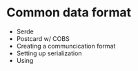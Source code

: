 # Common data format


- Serde
- Postcard w/ COBS
- Creating a communcication format
- Setting up serialization
- Using 

<!-- Goal: define a simple common data format, that is easily serialized and deserialized -->